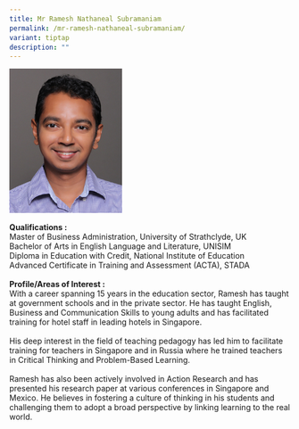 ```yaml
---
title: Mr Ramesh Nathaneal Subramaniam
permalink: /mr-ramesh-nathaneal-subramaniam/
variant: tiptap
description: ""
---
```

<p></p>
<div class="isomer-image-wrapper">
<img style="width: 40%;" height="auto" width="100%" alt="Image of Mr Ramesh Nathaneal Subramaniam" src="/images/IS/IS_SUBRAMANIAM_RAMESH_NATHANEAL_0012844.jpg">
</div>
<p><strong>Qualifications :<br></strong>Master&nbsp;of Business Administration,
University of Strathclyde, UK
<br>Bachelor of Arts in English Language and Literature, UNISIM
<br>Diploma in Education with Credit, National Institute of Education
<br>Advanced Certificate in Training and Assessment (ACTA), STADA
<br>
<br><strong>Profile/Areas of Interest :</strong> 
<br>With a career spanning 15 years in the education sector, Ramesh has taught
at government schools and in the private sector. He has taught English,
Business and Communication Skills to young adults and has facilitated training
for hotel staff in leading hotels in Singapore.
<br>
<br>His deep interest in the field of teaching pedagogy has led him to facilitate
training for teachers in Singapore and in Russia where he trained teachers
in Critical Thinking and Problem-Based Learning.
<br>
<br>Ramesh has also been actively involved in Action Research and has presented
his research paper at various conferences in Singapore and Mexico. He believes
in fostering a culture of thinking in his students and challenging them
to adopt a broad perspective by linking learning to the real world.</p>